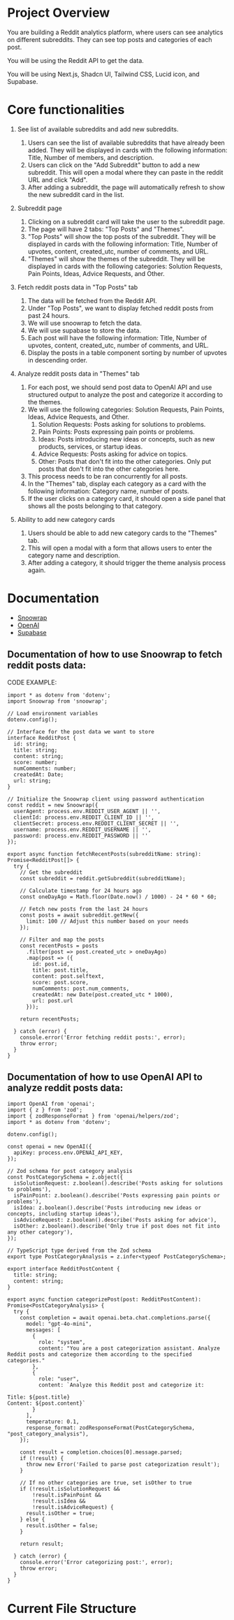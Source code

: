 # Project Overview

You are building a Reddit analytics platform, where users can see analytics on different subreddits. They can see top posts and categories of each post.

You will be using the Reddit API to get the data.

You will be using Next.js, Shadcn UI, Tailwind CSS, Lucid icon, and Supabase.

# Core functionalities

1. See list of available subreddits and add new subreddits.

   1. Users can see the list of available subreddits that have already been added. They will be displayed in cards with the following information: Title, Number of members, and description.
   2. Users can click on the "Add Subreddit" button to add a new subreddit. This will open a modal where they can paste in the reddit URL and click "Add".
   3. After adding a subreddit, the page will automatically refresh to show the new subreddit card in the list.

2. Subreddit page

   1. Clicking on a subreddit card will take the user to the subreddit page.
   2. The page will have 2 tabs: "Top Posts" and "Themes".
   3. "Top Posts" will show the top posts of the subreddit. They will be displayed in cards with the following information: Title, Number of upvotes, content, created_utc, number of comments, and URL.
   4. "Themes" will show the themes of the subreddit. They will be displayed in cards with the following categories: Solution Requests, Pain Points, Ideas, Advice Requests, and Other.

3. Fetch reddit posts data in "Top Posts" tab

   1. The data will be fetched from the Reddit API.
   2. Under "Top Posts", we want to display fetched reddit posts from past 24 hours.
   3. We will use snoowrap to fetch the data.
   4. We will use supabase to store the data.
   5. Each post will have the following information: Title, Number of upvotes, content, created_utc, number of comments, and URL.
   6. Display the posts in a table component sorting by number of upvotes in descending order.

4. Analyze reddit posts data in "Themes" tab

   1. For each post, we should send post data to OpenAI API and use structured output to analyze the post and categorize it according to the themes.
   2. We will use the following categories: Solution Requests, Pain Points, Ideas, Advice Requests, and Other.
      1. Solution Requests: Posts asking for solutions to problems.
      2. Pain Points: Posts expressing pain points or problems.
      3. Ideas: Posts introducing new ideas or concepts, such as new products, services, or startup ideas.
      4. Advice Requests: Posts asking for advice on topics.
      5. Other: Posts that don't fit into the other categories. Only put posts that don't fit into the other categories here.
   3. This process needs to be ran concurrently for all posts.
   4. In the "Themes" tab, display each category as a card with the following information: Category name, number of posts.
   5. If the user clicks on a category card, it should open a side panel that shows all the posts belonging to that category.

5. Ability to add new category cards
   1. Users should be able to add new category cards to the "Themes" tab.
   2. This will open a modal with a form that allows users to enter the category name and description.
   3. After adding a category, it should trigger the theme analysis process again.

# Documentation

- [Snoowrap](https://github.com/not-an-aardvark/snoowrap)
- [OpenAI](https://platform.openai.com/docs/api-reference/chat/create)
- [Supabase](https://supabase.com/docs)

## Documentation of how to use Snoowrap to fetch reddit posts data:

CODE EXAMPLE:

```
import * as dotenv from 'dotenv';
import Snoowrap from 'snoowrap';

// Load environment variables
dotenv.config();

// Interface for the post data we want to store
interface RedditPost {
  id: string;
  title: string;
  content: string;
  score: number;
  numComments: number;
  createdAt: Date;
  url: string;
}

// Initialize the Snoowrap client using password authentication
const reddit = new Snoowrap({
  userAgent: process.env.REDDIT_USER_AGENT || '',
  clientId: process.env.REDDIT_CLIENT_ID || '',
  clientSecret: process.env.REDDIT_CLIENT_SECRET || '',
  username: process.env.REDDIT_USERNAME || '',
  password: process.env.REDDIT_PASSWORD || ''
});

export async function fetchRecentPosts(subredditName: string): Promise<RedditPost[]> {
  try {
    // Get the subreddit
    const subreddit = reddit.getSubreddit(subredditName);

    // Calculate timestamp for 24 hours ago
    const oneDayAgo = Math.floor(Date.now() / 1000) - 24 * 60 * 60;

    // Fetch new posts from the last 24 hours
    const posts = await subreddit.getNew({
      limit: 100 // Adjust this number based on your needs
    });

    // Filter and map the posts
    const recentPosts = posts
      .filter(post => post.created_utc > oneDayAgo)
      .map(post => ({
        id: post.id,
        title: post.title,
        content: post.selftext,
        score: post.score,
        numComments: post.num_comments,
        createdAt: new Date(post.created_utc * 1000),
        url: post.url
      }));

    return recentPosts;

  } catch (error) {
    console.error('Error fetching reddit posts:', error);
    throw error;
  }
}
```

## Documentation of how to use OpenAI API to analyze reddit posts data:

```
import OpenAI from 'openai';
import { z } from 'zod';
import { zodResponseFormat } from 'openai/helpers/zod';
import * as dotenv from 'dotenv';

dotenv.config();

const openai = new OpenAI({
  apiKey: process.env.OPENAI_API_KEY,
});

// Zod schema for post category analysis
const PostCategorySchema = z.object({
  isSolutionRequest: z.boolean().describe('Posts asking for solutions to problems'),
  isPainPoint: z.boolean().describe('Posts expressing pain points or problems'),
  isIdea: z.boolean().describe('Posts introducing new ideas or concepts, including startup ideas'),
  isAdviceRequest: z.boolean().describe('Posts asking for advice'),
  isOther: z.boolean().describe('Only true if post does not fit into any other category'),
});

// TypeScript type derived from the Zod schema
export type PostCategoryAnalysis = z.infer<typeof PostCategorySchema>;

export interface RedditPostContent {
  title: string;
  content: string;
}

export async function categorizePost(post: RedditPostContent): Promise<PostCategoryAnalysis> {
  try {
    const completion = await openai.beta.chat.completions.parse({
      model: "gpt-4o-mini",
      messages: [
        {
          role: "system",
          content: "You are a post categorization assistant. Analyze Reddit posts and categorize them according to the specified categories."
        },
        {
          role: "user",
          content: `Analyze this Reddit post and categorize it:

Title: ${post.title}
Content: ${post.content}`
        }
      ],
      temperature: 0.1,
      response_format: zodResponseFormat(PostCategorySchema, "post_category_analysis"),
    });

    const result = completion.choices[0].message.parsed;
    if (!result) {
      throw new Error('Failed to parse post categorization result');
    }

    // If no other categories are true, set isOther to true
    if (!result.isSolutionRequest &&
        !result.isPainPoint &&
        !result.isIdea &&
        !result.isAdviceRequest) {
      result.isOther = true;
    } else {
      result.isOther = false;
    }

    return result;

  } catch (error) {
    console.error('Error categorizing post:', error);
    throw error;
  }
}

```

# Current File Structure
